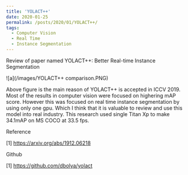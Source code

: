```yaml
---
title: 'YOLACT++'
date: 2020-01-25
permalink: /posts/2020/01/YOLACT++/
tags:
  - Computer Vision
  - Real Time
  - Instance Segmentation
---
```


Review of paper named YOLACT++: Better Real-time Instance Segmentation

![a](/images/YOLACT++ comparison.PNG)

Above figure is the main reason of YOLACT++ is accepted in ICCV 2019. Most of the results in computer vision were focused on highering mAP score. However this was focused on real time instance segmentation by using only one gpu. Which I think that it is valuable to review and use this model into real industry. This research used single Titan Xp to make 34.1mAP on MS COCO at 33.5 fps.

Reference

[1] https://arxiv.org/abs/1912.06218

Github

[1] https://github.com/dbolya/yolact
